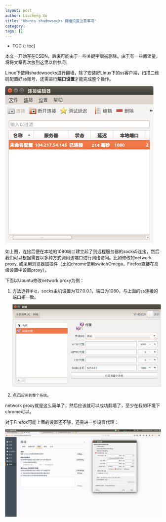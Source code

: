 ```yaml
---
layout: post
author: Liucheng Xu
title: "Ubuntu shadowsocks 翻墙设置注意事项"
category: 
tags: []
---
```


* TOC
{: toc}


本文一开始写在CSDN，后来可能由于一些关键字眼被删除。由于有一些阅读量，将将文章再次放到这里以供参阅。

Linux下使用shadowsocks进行翻墙，除了安装好Linux下的ss客户端，扫描二维码配置好ss账号，还需进行**端口设置**才能完成整个操作。

![ss](/assets/img/blog/2016/10-22/ss.png)

如上图，连接后便在本地的1080端口建立起了到远程服务器的socks5连接，然后我们可以根据需要以多种方式调用该端口进行网络访问。比如修改的network proxy, 或采用浏览器加插件（比如chrome使用switchOmega，Firefox直接在高级设置中设置proxy）。

下面以Ubuntu修改network proxy为例：

1. 方法选择`手动`，socks主机设置为127.0.0.1，端口为1080，与上面的ss连接的端口相一致。 

    ![manual](/assets/img/blog/2016/10-22/manual.png)


2. 点击`应用到整个系统`。

network proxy就是这么简单了，然后应该就可以成功翻墙了，至少在我的环境下chrome可以。

对于Firefox可能上面的设置还不够，还需进一步设置代理：

 ![manual](/assets/img/blog/2016/10-22/firefox.png)
